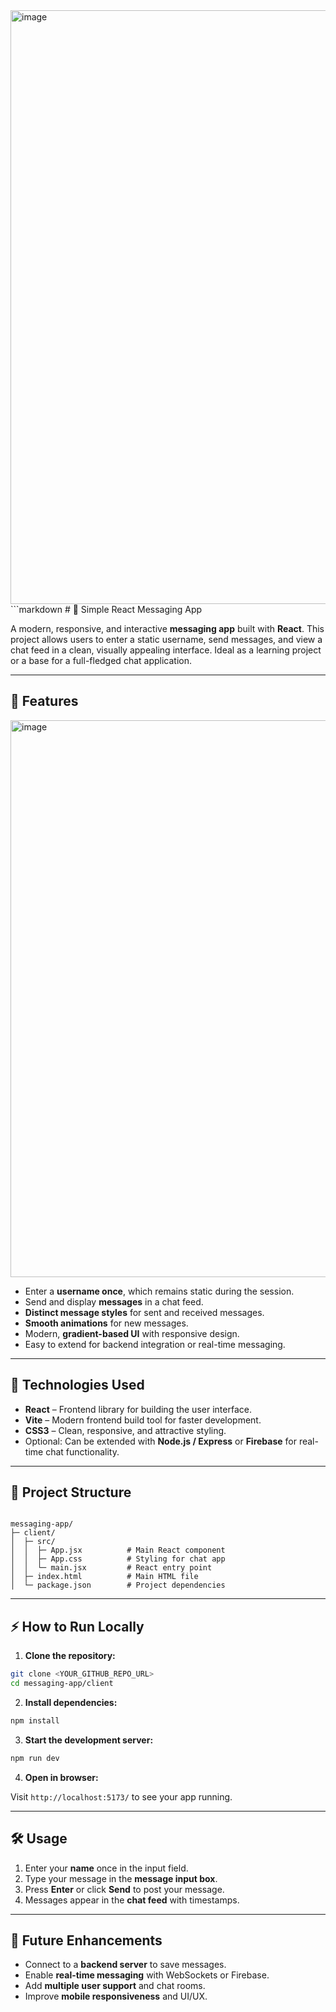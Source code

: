 <img width="900" height="950" alt="image" src="https://github.com/user-attachments/assets/638d7684-b60e-4bcd-a149-70f73dded122" />
```markdown
# 💬 Simple React Messaging App

A modern, responsive, and interactive **messaging app** built with **React**. This project allows users to enter a static username, send messages, and view a chat feed in a clean, visually appealing interface. Ideal as a learning project or a base for a full-fledged chat application.

---

## 🚀 Features
<img width="889" height="891" alt="image" src="https://github.com/user-attachments/assets/e5054837-2933-4665-8710-3c09513fbf62" />

- Enter a **username once**, which remains static during the session.
- Send and display **messages** in a chat feed.
- **Distinct message styles** for sent and received messages.
- **Smooth animations** for new messages.
- Modern, **gradient-based UI** with responsive design.
- Easy to extend for backend integration or real-time messaging.

---

## 🎨 Technologies Used

- **React** – Frontend library for building the user interface.
- **Vite** – Modern frontend build tool for faster development.
- **CSS3** – Clean, responsive, and attractive styling.
- Optional: Can be extended with **Node.js / Express** or **Firebase** for real-time chat functionality.

---

## 📁 Project Structure

```

messaging-app/
├─ client/
│  ├─ src/
│  │  ├─ App.jsx          # Main React component
│  │  ├─ App.css          # Styling for chat app
│  │  └─ main.jsx         # React entry point
│  ├─ index.html          # Main HTML file
│  └─ package.json        # Project dependencies

````

---

## ⚡ How to Run Locally

1. **Clone the repository:**

```bash
git clone <YOUR_GITHUB_REPO_URL>
cd messaging-app/client
````

2. **Install dependencies:**

```bash
npm install
```

3. **Start the development server:**

```bash
npm run dev
```

4. **Open in browser:**

Visit `http://localhost:5173/` to see your app running.

---

## 🛠️ Usage

1. Enter your **name** once in the input field.
2. Type your message in the **message input box**.
3. Press **Enter** or click **Send** to post your message.
4. Messages appear in the **chat feed** with timestamps.

---

## 📌 Future Enhancements

* Connect to a **backend server** to save messages.
* Enable **real-time messaging** with WebSockets or Firebase.
* Add **multiple user support** and chat rooms.
* Improve **mobile responsiveness** and UI/UX.

